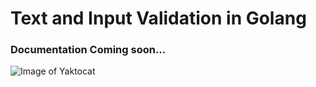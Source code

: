 # Text and Input Validation in Golang
### Documentation Coming soon...

![Image of Yaktocat](https://www.devteam.space/wp-content/uploads/2017/03/gopher_head-min.png
)
